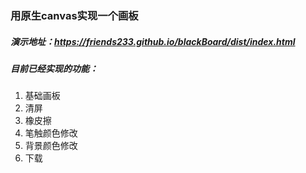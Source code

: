 ### 用原生canvas实现一个画板

##### 演示地址：https://friends233.github.io/blackBoard/dist/index.html

##### 目前已经实现的功能：

1. 基础画板
1. 清屏
1. 橡皮擦
1. 笔触颜色修改
1. 背景颜色修改
1. 下载

